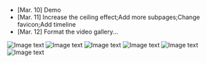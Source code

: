 - [Mar. 10] Demo
- [Mar. 11] Increase the ceiling effect;Add more subpages;Change favicon;Add timeline
- [Mar. 12] Format the video gallery...

![Image text](https://github.com/MrGiovanni/bodymaps/blob/cr_version/img/Screenshot%202024-03-11%20at%209.39.13%E2%80%AFPM.png)
![Image text](https://github.com/MrGiovanni/bodymaps/blob/cr_version/img/Screenshot%202024-03-11%20at%209.41.47%E2%80%AFPM.png)
![Image text](https://github.com/MrGiovanni/bodymaps/blob/cr_version/img/Screenshot%202024-03-11%20at%209.42.10%E2%80%AFPM.png)
![Image text](https://github.com/MrGiovanni/bodymaps/blob/cr_version/img/Screenshot%202024-03-11%20at%209.42.53%E2%80%AFPM.png)
![Image text](https://github.com/MrGiovanni/bodymaps/blob/cr_version/img/Screenshot%202024-03-11%20at%2011.52.33%E2%80%AFPM.png)
![Image text](https://github.com/MrGiovanni/bodymaps/blob/cr_version/img/Screenshot%202024-03-12%20at%203.26.08%E2%80%AFPM.png)
